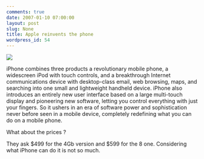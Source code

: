 ```yaml
---
comments: true
date: 2007-01-10 07:00:00
layout: post
slug: None
title: Apple reinvents the phone
wordpress_id: 54
---
```


![](/images/posts/iphone.jpg)


>
iPhone combines three products a revolutionary mobile phone, a widescreen iPod with touch controls, and a breakthrough Internet communications device with desktop-class email, web browsing, maps, and searching into one small and lightweight handheld device. iPhone also introduces an entirely new user interface based on a large multi-touch display and pioneering new software, letting you control everything with just your fingers. So it ushers in an era of software power and sophistication never before seen in a mobile device, completely redefining what you can do on a mobile phone.






What about the prices ?





They ask $499 for the 4Gb version and $599 for the 8 one.
Considering what iPhone can do it is not so much.
